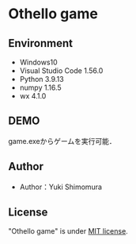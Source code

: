 # Othello game

## Environment

* Windows10
* Visual Studio Code 1.56.0
* Python 3.9.13
* numpy 1.16.5
* wx 4.1.0

## DEMO

game.exeからゲームを実行可能．

## Author

* Author：Yuki Shimomura

## License

"Othello game" is under [MIT license](https://en.wikipedia.org/wiki/MIT_License).
